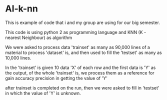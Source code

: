 # AI-k-nn

This is example of code that i and my group are using for our big semester.

This code is using python 2 as programming language and KNN (K - nearest Neighbour) as algorithm

We were asked to process data 'trainset' as many as 90,000 lines of a material to process 'dataset' is, and then used to fill the 'testset' as many as 10,000 lines.

In the 'trainset' is given 10 data 'X' of each row and the first data is 'Y' as the output, of the whole 'trainset' is, we process them as a reference for gain accuracy precision in getting the value of 'Y'

after trainset is completed on the run, then we were asked to fill in 'testset' in which the value of 'Y' is unknown.
